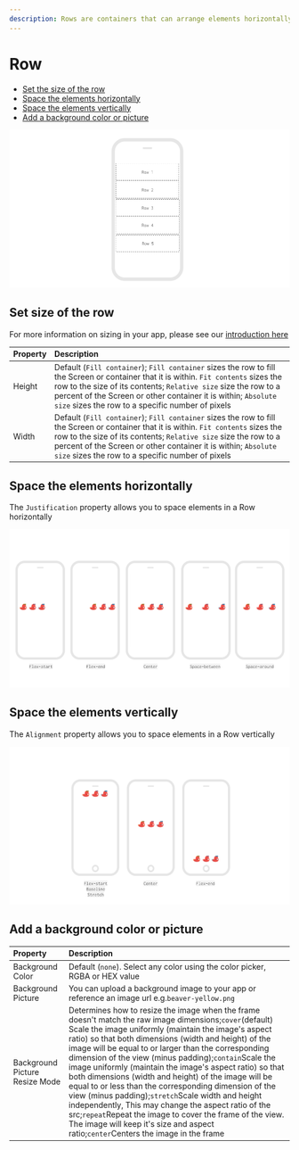 ```yaml
---
description: Rows are containers that can arrange elements horizontally within a Screen
---
```


# Row

* [Set the size of the row](row.md#set-size-of-the-row)
* [Space the elements horizontally](row.md#space-the-elements-horizontally)
* [Space the elements vertically](row.md#space-the-elements-vertically)
* [Add a background color or picture](row.md#add-a-background-color-or-picture)

![](../../../../.gitbook/assets/row-fig-1.png)

## Set size of the row

For more information on sizing in your app, please see our [introduction here​](../../intro-to-sizing.md)

| Property | Description |
| :--- | :--- |
| Height | Default \(`Fill container`\); `Fill container` sizes the row to fill the Screen or container that it is within. `Fit contents`  sizes the row to the size of its contents; `Relative size` size the row to a percent of the Screen or other container it is within; `Absolute size` sizes the row to a specific number of pixels |
| Width | Default \(`Fill container`\); `Fill container` sizes the row to fill the Screen or container that it is within. `Fit contents`  sizes the row to the size of its contents; `Relative size` size the row to a percent of the Screen or other container it is within; `Absolute size` sizes the row to a specific number of pixels |

## Space the elements horizontally

The `Justification` property allows you to space elements in a Row horizontally

![](../../../../.gitbook/assets/thunkable-documentation-exhibits-64.png)

## Space the elements vertically

The `Alignment` property allows you to space elements in a Row vertically

![](../../../../.gitbook/assets/spacing-fig-2.png)

## Add a background color or picture

| Property | Description |
| :--- | :--- |
| Background Color | Default \(`none`\). Select any color using the color picker, RGBA or HEX value |
| Background Picture | You can upload a background image to your app or reference an image url e.g.`beaver-yellow.png` |
| Background Picture Resize Mode | Determines how to resize the image when the frame doesn't match the raw image dimensions;`cover`\(default\) Scale the image uniformly \(maintain the image's aspect ratio\) so that both dimensions \(width and height\) of the image will be equal to or larger than the corresponding dimension of the view \(minus padding\);`contain`Scale the image uniformly \(maintain the image's aspect ratio\) so that both dimensions \(width and height\) of the image will be equal to or less than the corresponding dimension of the view \(minus padding\);`stretch`Scale width and height independently, This may change the aspect ratio of the src;`repeat`Repeat the image to cover the frame of the view. The image will keep it's size and aspect ratio;`center`Centers the image in the frame |

